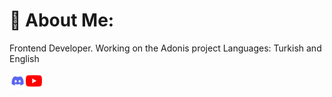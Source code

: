 
# 🙋 About Me:

Frontend Developer.
Working on the Adonis project
Languages: Turkish and English

[<img align="left" alt="Git" width="26px" src="https://raw.githubusercontent.com/github/explore/cebd63002168a05a6a642f309227eefeccd92950/topics/discord/discord.png" />][Discord]
[<img align="left" alt="Git" width="26px" src="https://raw.githubusercontent.com/github/explore/cebd63002168a05a6a642f309227eefeccd92950/topics/youtube/youtube.png" />][YouTube]
<br />

[Discord]: https://discord.gg/Ywruzc9uVB
[YouTube]: https://discord.gg/Ywruzc9uVB

<br />
<br />
